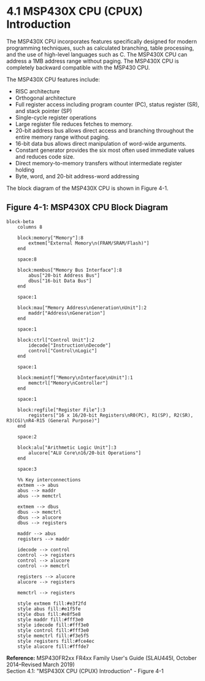 # 4.1 MSP430X CPU (CPUX) Introduction

The MSP430X CPU incorporates features specifically designed for modern programming techniques, such as calculated
branching, table processing, and the use of high-level languages such as C. The MSP430X CPU can address a 1MB
address range without paging. The MSP430X CPU is completely backward compatible with the MSP430 CPU.

The MSP430X CPU features include:

- RISC architecture
- Orthogonal architecture
- Full register access including program counter (PC), status register (SR), and stack pointer (SP)
- Single-cycle register operations
- Large register file reduces fetches to memory.
- 20-bit address bus allows direct access and branching throughout the entire memory range without paging.
- 16-bit data bus allows direct manipulation of word-wide arguments.
- Constant generator provides the six most often used immediate values and reduces code size.
- Direct memory-to-memory transfers without intermediate register holding
- Byte, word, and 20-bit address-word addressing

The block diagram of the MSP430X CPU is shown in Figure 4-1.

## Figure 4-1: MSP430X CPU Block Diagram

```mermaid
block-beta
    columns 8
    
    block:memory["Memory"]:8
        extmem["External Memory\n(FRAM/SRAM/Flash)"]
    end
    
    space:8
    
    block:membus["Memory Bus Interface"]:8
        abus["20-bit Address Bus"]
        dbus["16-bit Data Bus"]
    end
    
    space:1
    
    block:mau["Memory Address\nGeneration\nUnit"]:2
        maddr["Address\nGeneration"]
    end
    
    space:1
    
    block:ctrl["Control Unit"]:2
        idecode["Instruction\nDecode"]
        control["Control\nLogic"]
    end
    
    space:1
    
    block:memintf["Memory\nInterface\nUnit"]:1
        memctrl["Memory\nController"]
    end
    
    space:1
    
    block:regfile["Register File"]:3
        registers["16 x 16/20-bit Registers\nR0(PC), R1(SP), R2(SR), R3(CG)\nR4-R15 (General Purpose)"]
    end
    
    space:2
    
    block:alu["Arithmetic Logic Unit"]:3
        alucore["ALU Core\n16/20-bit Operations"]
    end
    
    space:3
    
    %% Key interconnections
    extmem --> abus
    abus --> maddr
    abus --> memctrl
    
    extmem --> dbus
    dbus --> memctrl
    dbus --> alucore
    dbus --> registers
    
    maddr --> abus
    registers --> maddr
    
    idecode --> control
    control --> registers
    control --> alucore
    control --> memctrl
    
    registers --> alucore
    alucore --> registers
    
    memctrl --> registers
    
    style extmem fill:#e3f2fd
    style abus fill:#e1f5fe
    style dbus fill:#e8f5e8
    style maddr fill:#fff3e0
    style idecode fill:#fff3e0
    style control fill:#fff3e0
    style memctrl fill:#f3e5f5
    style registers fill:#fce4ec
    style alucore fill:#fffde7
```

**Reference:** MSP430FR2xx FR4xx Family User's Guide (SLAU445I, October 2014–Revised March 2019)  
Section 4.1: "MSP430X CPU (CPUX) Introduction" - Figure 4-1
